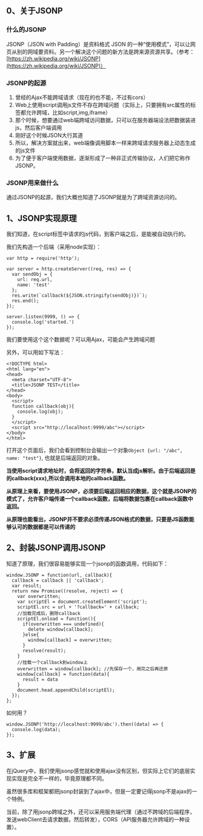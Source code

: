 ## 0、关于JSONP

### 什么的JSONP
JSONP（JSON with Padding）是资料格式 JSON 的一种“使用模式”，可以让网页从别的网域要资料。另一个解决这个问题的新方法是跨来源资源共享。（参考：[https://zh.wikipedia.org/wiki/JSONP](https://zh.wikipedia.org/wiki/JSONP)）

### JSONP的起源

1. 曾经的Ajax不能跨域请求（现在的也不能，不过有cors）
2. Web上使用script调用js文件不存在跨域问题（实际上，只要拥有src属性的标签都允许跨域，比如script,img,iframe）
3. 那个时候，想要通过web端跨域访问数据，只可以在服务器端设法把数据装进js，然后客户端调用
4. 刚好这个时候JSON大行其道
5. 所以，解决方案就出来，web端像调用脚本一样来跨域请求服务器上动态生成的js文件
6. 为了便于客户端使用数据，逐渐形成了一种非正式传输协议，人们把它称作JSONP。

### JSONP用来做什么

通过JSONP的起源，我们大概也知道了JSONP就是为了跨域资源访问的。

## 1、JSONP实现原理

我们知道，在script标签中请求的js代码，到客户端之后，是能被自动执行的。

我们先构造一个后端（采用node实现）：

	var http = require('http');
	
	var server = http.createServer((req, res) => {
	  var sendObj = {
	    url: req.url,
	    name: 'test'
	  };
	  res.write(`callback(${JSON.stringify(sendObj)})`);
	  res.end();
	});
	
	server.listen(9999, () => {
	  console.log('started.')
	});

我们要使用这个这个数据呢？可以用Ajax，可能会产生跨域问题

另外，可以用如下写法：

	<!DOCTYPE html>
	<html lang="en">
	<head>
	  <meta charset="UTF-8">
	  <title>JSONP TEST</title>
	</head>
	<body>
	  <script>
	  function callback(obj){
	    console.log(obj);
	  }
	  </script>
	  <script src="http://localhost:9999/abc"></script>
	</body>
	</html>

打开这个页面后，我们会看到控制台会输出一个对象``Object {url: "/abc", name: "test"}``,
也就是后端返回的对象。

**当使用script请求地址时，会将返回的字符串，默认当成js解析。由于后端返回是的callback(xxx),所以会调用本地的callback函数。**

**从原理上来看，要使用JSONP，必须要后端返回相应的数据，这个就是JSONP的模式了，允许客户端传递一个callback函数，后端将数据包裹在callback函数中返回。**

**从原理也能看出，JSONP并不要求必须传递JSON格式的数据，只要是JS函数能够认可的数据都是可以传递的**

## 2、封装JSONP调用JSONP

知道了原理，我们很容易能够实现一个jsonp的函数调用，代码如下：

	window.JSONP = function(url, callback){
	  callback = callback || 'callback';
	  var result;
	  return new Promise((resolve, reject) => {
	    var overwritten;
	    var scriptEl = document.createElement('script');
	    scriptEl.src = url + '?callback=' + callback;
	    //加载完成后，删除callback
	    scriptEl.onload = function(){
	      if(overwritten === undefined){
	        delete window[callback];  
	      }else{
	        window[callback] = overwritten;
	      }
	      resolve(result);
	    }
	    //挂载一个callback到window上
	    overwritten = window[callback]; //先保存一个，用完之后再还原
	    window[callback] = function(data){
	      result = data
	    }
	    document.head.appendChild(scriptEl);
	  });
	};

如何用？

	window.JSONP('http://localhost:9999/abc').then((data) => {
	  console.log(data);
	});

## 3、扩展

在jQuery中，我们使用jsonp感觉就和使用ajax没有区别，但实际上它们的底层实现实现是完全不一样的，毕竟原理都不同。

虽然很多库和框架都把jsonp封装到了ajax中，但是一定要记得jsonp不是ajax的一个特例。

当前，除了用jsonp跨域之外，还可以采用服务端代理（通过不跨域的后端程序，发送webClient去请求数据，然后转发），CORS（API服务器允许跨域的一种设置）。
